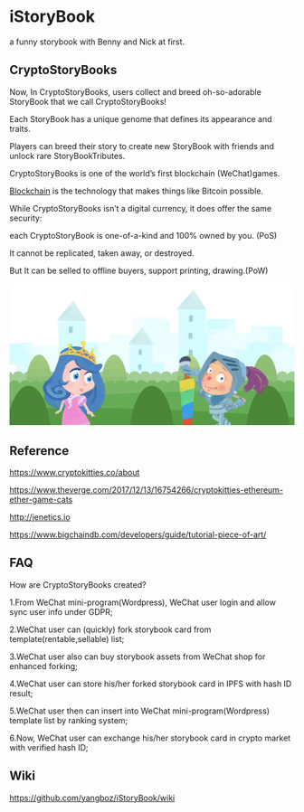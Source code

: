 # iStoryBook
a funny storybook with Benny and Nick at first.

## CryptoStoryBooks

Now, In CryptoStoryBooks, users collect and breed oh-so-adorable StoryBook that we call CryptoStoryBooks! 

Each StoryBook has a unique genome that defines its appearance and traits. 

Players can breed their story to create new StoryBook with friends and unlock rare StoryBookTributes.

CryptoStoryBooks is one of the world’s first blockchain (WeChat)games. 

[Blockchain](https://github.com/yangboz/iStoryBook/wiki/Blockchain) is the technology that makes things like Bitcoin possible. 

While CryptoStoryBooks isn’t a digital currency, it does offer the same security: 

each CryptoStoryBook is one-of-a-kind and 100% owned by you. (PoS)

It cannot be replicated, taken away, or destroyed. 

But It can be selled to offline buyers, support printing, drawing.(PoW)

![CypytoStoryBook](https://raw.githubusercontent.com/yangboz/iStoryBook/master/assets/previews/low/%E9%AA%91%E5%A3%AB%E5%86%92%E9%99%A9Begin01%20%E6%8B%B7%E8%B4%9D_res%20(3).jpg)

## Reference

https://www.cryptokitties.co/about

https://www.theverge.com/2017/12/13/16754266/cryptokitties-ethereum-ether-game-cats

http://jenetics.io

https://www.bigchaindb.com/developers/guide/tutorial-piece-of-art/

## FAQ
How are CryptoStoryBooks created?

1.From WeChat mini-program(Wordpress), WeChat user login and allow sync user info under GDPR;

2.WeChat user can (quickly) fork storybook card from template(rentable,sellable) list;

3.WeChat user also can buy storybook assets from WeChat shop for enhanced forking;

4.WeChat user can store his/her forked storybook card in IPFS with hash ID result;

5.WeChat user then can insert into  WeChat mini-program(Wordpress) template list by ranking system;

6.Now, WeChat user can exchange his/her storybook card in crypto market with verified hash ID;


## Wiki

https://github.com/yangboz/iStoryBook/wiki
